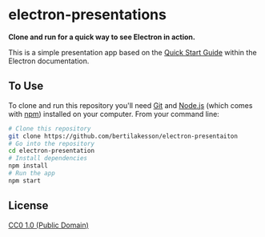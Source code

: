# electron-presentations

**Clone and run for a quick way to see Electron in action.**

This is a simple presentation app based on the [Quick Start Guide](https://electronjs.org/docs/tutorial/quick-start) within the Electron documentation.

## To Use

To clone and run this repository you'll need [Git](https://git-scm.com) and [Node.js](https://nodejs.org/en/download/) (which comes with [npm](http://npmjs.com)) installed on your computer. From your command line:

```bash
# Clone this repository
git clone https://github.com/bertilakesson/electron-presentaiton
# Go into the repository
cd electron-presentation
# Install dependencies
npm install
# Run the app
npm start
```

## License

[CC0 1.0 (Public Domain)](LICENSE.md)
